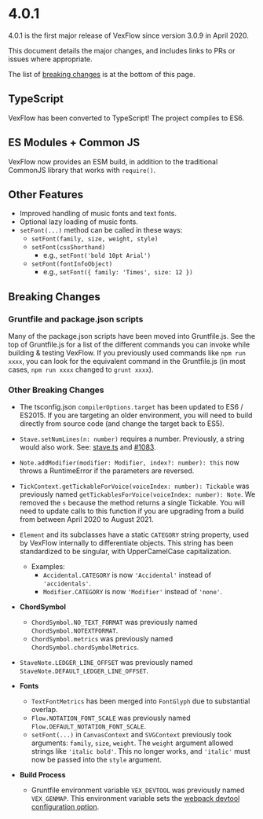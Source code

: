 # 4.0.1

4.0.1 is the first major release of VexFlow since version 3.0.9 in April 2020.

This document details the major changes, and includes links to PRs or issues where appropriate.

The list of [breaking changes](#breaking-changes) is at the bottom of this page.

## TypeScript

VexFlow has been converted to TypeScript! The project compiles to ES6.

## ES Modules + Common JS

VexFlow now provides an ESM build, in addition to the traditional CommonJS library that works with `require()`.

## Other Features

- Improved handling of music fonts and text fonts.
- Optional lazy loading of music fonts.
- `setFont(...)` method can be called in these ways:
  - `setFont(family, size, weight, style)`
  - `setFont(cssShorthand)`
    - e.g., `setFont('bold 10pt Arial')`
  - `setFont(fontInfoObject)`
    - e.g., `setFont({ family: 'Times', size: 12 })`


## Breaking Changes

### Gruntfile and package.json scripts
Many of the package.json scripts have been moved into Gruntfile.js. See the top of Gruntfile.js for a list of the different commands you can invoke while building & testing VexFlow. If you previously used commands like `npm run xxxx`, you can look for the equivalent command in the Gruntfile.js (in most cases, `npm run xxxx` changed to `grunt xxxx`).

### Other Breaking Changes

- The tsconfig.json `compilerOptions.target` has been updated to ES6 / ES2015. If you are targeting an older environment, you will need to build directly from source code (and change the target back to ES5).
- `Stave.setNumLines(n: number)` requires a number. Previously, a string would also work. See: [stave.ts](https://github.com/0xfe/vexflow/blob/master/src/stave.ts) and [#1083](https://github.com/0xfe/vexflow/issues/1083).
- `Note.addModifier(modifier: Modifier, index?: number): this` now throws a RuntimeError if the parameters are reversed.
- `TickContext.getTickableForVoice(voiceIndex: number): Tickable` was previously named `getTickablesForVoice(voiceIndex: number): Note`. We removed the `s` because the method returns a single Tickable. You will need to update calls to this function if you are upgrading from a build from between April 2020 to August 2021.
- `Element` and its subclasses have a static `CATEGORY` string property, used by VexFlow internally to differentiate objects. This string has been standardized to be singular, with UpperCamelCase capitalization.
  - Examples:
    - `Accidental.CATEGORY` is now `'Accidental'` instead of `'accidentals'`.
    - `Modifier.CATEGORY` is now `'Modifier'` instead of `'none'`.
- **ChordSymbol**
  - `ChordSymbol.NO_TEXT_FORMAT` was previously named `ChordSymbol.NOTEXTFORMAT`.
  - `ChordSymbol.metrics` was previously named `ChordSymbol.chordSymbolMetrics`.
- `StaveNote.LEDGER_LINE_OFFSET` was previously named `StaveNote.DEFAULT_LEDGER_LINE_OFFSET`.
- **Fonts**

  - `TextFontMetrics` has been merged into `FontGlyph` due to substantial overlap.
  - `Flow.NOTATION_FONT_SCALE` was previously named `Flow.DEFAULT_NOTATION_FONT_SCALE`.
  - `setFont(...)` in `CanvasContext` and `SVGContext` previously took arguments: `family`, `size`, `weight`. The `weight` argument allowed strings like `'italic bold'`. This no longer works, and `'italic'` must now be passed into the `style` argument.

- **Build Process**
  - Gruntfile environment variable `VEX_DEVTOOL` was previously named `VEX_GENMAP`. This environment variable sets the [webpack devtool configuration option](https://webpack.js.org/configuration/devtool/).

